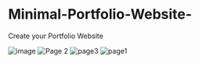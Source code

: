# Minimal-Portfolio-Website-
Create your Portfolio Website 

![image](https://github.com/WarmisharrowPy/Minimal-Portfolio-Website-/assets/87402431/368cbf8f-a688-484c-b2f9-7caa26f50fac)
![Page 2](https://github.com/WarmisharrowPy/Minimal-Portfolio-Website-/assets/87402431/fcbc53be-b649-4f7a-ac94-789988c24722)
![page3](https://github.com/WarmisharrowPy/Minimal-Portfolio-Website-/assets/87402431/d4954f03-4343-404e-a6d7-84e05e0e1b64)
![page1](https://github.com/WarmisharrowPy/Minimal-Portfolio-Website-/assets/87402431/4b70d99d-ece9-4f54-a213-69dfd4e59d54)
